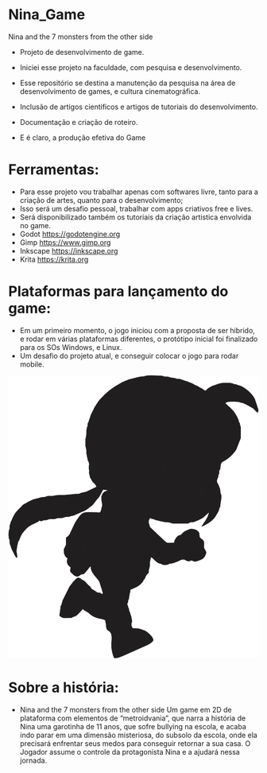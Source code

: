 # Nina_Game
Nina and the 7 monsters from the other side

- Projeto de desenvolvimento de game.
- Iniciei esse projeto na faculdade, com pesquisa e desenvolvimento.
- Esse repositório se destina a manutenção da pesquisa na área de desenvolvimento de games, e cultura cinematográfica.
- Inclusão de artigos cientificos e artigos de tutoriais do desenvolvimento.
- Documentação e criação de roteiro.

- E é claro, a produção efetiva do Game
# Ferramentas:
- Para esse projeto vou trabalhar apenas com softwares livre, 
tanto para a criação de artes, quanto para o desenvolvimento;
- Isso será um desafio pessoal, trabalhar com apps criativos free e lives.
- Será disponibilizado também os tutoriais da criação artistica envolvida no game.
- Godot https://godotengine.org
- Gimp https://www.gimp.org
- Inkscape https://inkscape.org
- Krita https://krita.org

# Plataformas para lançamento do game:
- Em um primeiro momento, o jogo iniciou com a proposta de ser hibrido, e rodar em várias plataformas diferentes, o protótipo inicial foi finalizado para os SOs Windows, e Linux. 
- Um desafio do projeto atual, e conseguir colocar o jogo para rodar mobile.

![Tela do Game](https://github.com/DanatiellyCP/Nina_Game/blob/main/imgs/n1.png)

# Sobre a história: 
- Nina and the 7 monsters from the other side 
Um game em 2D de plataforma com elementos de “metroidvania”, que narra a história de Nina uma garotinha de 11 anos, 
que sofre bullying na escola, e acaba indo parar em uma dimensão misteriosa, do subsolo da escola, onde ela precisará 
enfrentar seus medos para conseguir retornar a sua casa. O Jogador assume o controle da protagonista Nina e a ajudará nessa jornada.
  


